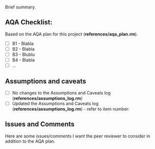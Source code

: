 <!--- Provide a general summary of your changes in the Title above -->
Brief summary.

## AQA Checklist:
<!--- Go over all the following points, and put an `x` in all the boxes that apply. -->
<!--- If you're unsure about any of these, don't hesitate to ask. We're here to help! -->

Based on the AQA plan for this project (**references/aqa_plan.rm**).

- [ ] B1 - Blabla
- [ ] B2 - Blabla
- [ ] B3 - Blublu
- [ ] B4 - Blabla
- [ ] ...

## Assumptions and caveats

- [ ] No changes to the Assumptions and Caveats log (**references/assumptions_log.rm**)
- [ ] Updated the Assumptions and Caveats log (**references/assumptions_log.rm**) - refer to item number:

## Issues and Comments
Here are some issues/comments I want the peer reviewer to consider in addition to the AQA plan.

